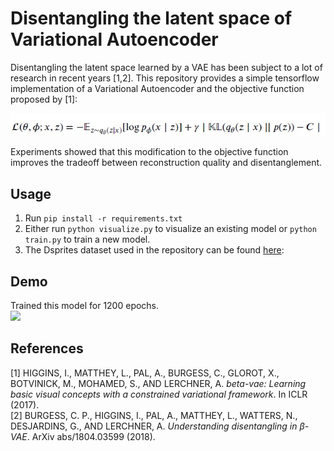 # Disentangling the latent space of Variational Autoencoder
Disentangling the latent space learned by a VAE has been subject to a lot of research in recent years [1,2].
This repository provides a simple tensorflow implementation of a Variational Autoencoder and the objective function proposed by [1]:

![](equation.jpg)

Experiments showed that this modification to the objective function improves the tradeoff
between reconstruction quality and disentanglement.

## Usage
1. Run `pip install -r requirements.txt`
2. Either run `python visualize.py` to visualize an existing model or `python train.py` to train a new model.
3. The Dsprites dataset used in the repository can be found [here](https://github.com/deepmind/dsprites-dataset/blob/master/dsprites_ndarray_co1sh3sc6or40x32y32_64x64.npz):

## Demo
Trained this model for 1200 epochs. <br>
<kbd><img src="https://github.com/Yoan-D/DisentangledVAE/blob/e17868f73fcdb2bac281daa2d141b774bd0e1323/demo.gif"/></kbd><br />

## References
[1] HIGGINS, I., MATTHEY, L., PAL, A., BURGESS, C., GLOROT, X., BOTVINICK, M., MOHAMED, S., AND LERCHNER, A. *beta-vae: Learning basic visual concepts with a constrained variational framework*. In ICLR (2017). <br>
[2] BURGESS, C. P., HIGGINS, I., PAL, A., MATTHEY, L., WATTERS, N., DESJARDINS, G., AND LERCHNER, A. *Understanding disentangling in β-VAE*. ArXiv abs/1804.03599 (2018).
